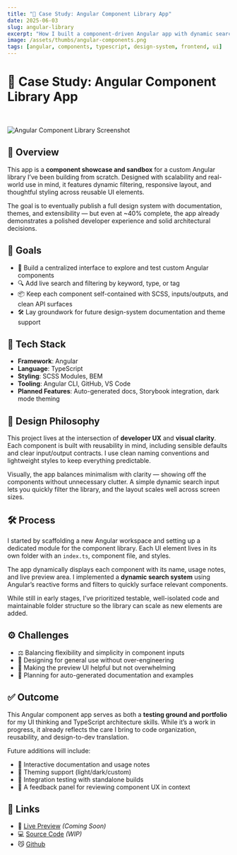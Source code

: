 ```yaml
---
title: "🧩 Case Study: Angular Component Library App"
date: 2025-06-03
slug: angular-library
excerpt: "How I built a component-driven Angular app with dynamic search, responsive UI, and plans for documentation, theming, and open-source contribution."
image: /assets/thumbs/angular-components.png
tags: [angular, components, typescript, design-system, frontend, ui]
---
```


# 🧩 Case Study: Angular Component Library App  
<br/>

![Angular Component Library Screenshot](/assets/screenshots/library-screenshot.png)
## 🧭 Overview

This app is a **component showcase and sandbox** for a custom Angular library I’ve been building from scratch. Designed with scalability and real-world use in mind, it features dynamic filtering, responsive layout, and thoughtful styling across reusable UI elements.

The goal is to eventually publish a full design system with documentation, themes, and extensibility — but even at ~40% complete, the app already demonstrates a polished developer experience and solid architectural decisions.

## 🎯 Goals

- 🧱 Build a centralized interface to explore and test custom Angular components  
- 🔍 Add live search and filtering by keyword, type, or tag  
- 📦 Keep each component self-contained with SCSS, inputs/outputs, and clean API surfaces  
- 🛠 Lay groundwork for future design-system documentation and theme support  

## 🧰 Tech Stack

- **Framework**: Angular  
- **Language**: TypeScript  
- **Styling**: SCSS Modules, BEM  
- **Tooling**: Angular CLI, GitHub, VS Code  
- **Planned Features**: Auto-generated docs, Storybook integration, dark mode theming  

## 🧪 Design Philosophy

This project lives at the intersection of **developer UX** and **visual clarity**. Each component is built with reusability in mind, including sensible defaults and clear input/output contracts. I use clean naming conventions and lightweight styles to keep everything predictable.

Visually, the app balances minimalism with clarity — showing off the components without unnecessary clutter. A simple dynamic search input lets you quickly filter the library, and the layout scales well across screen sizes.

## 🛠️ Process

I started by scaffolding a new Angular workspace and setting up a dedicated module for the component library. Each UI element lives in its own folder with an `index.ts`, component file, and styles.

The app dynamically displays each component with its name, usage notes, and live preview area. I implemented a **dynamic search system** using Angular’s reactive forms and filters to quickly surface relevant components.

While still in early stages, I’ve prioritized testable, well-isolated code and maintainable folder structure so the library can scale as new elements are added.

## ⚙️ Challenges

- ⚖️ Balancing flexibility and simplicity in component inputs  
- 🧩 Designing for general use without over-engineering  
- 🧪 Making the preview UI helpful but not overwhelming  
- 📖 Planning for auto-generated documentation and examples  

## ✅ Outcome

This Angular component app serves as both a **testing ground and portfolio** for my UI thinking and TypeScript architecture skills. While it’s a work in progress, it already reflects the care I bring to code organization, reusability, and design-to-dev translation.

Future additions will include:
- 📘 Interactive documentation and usage notes  
- 🎨 Theming support (light/dark/custom)  
- 🧪 Integration testing with standalone builds  
- 💬 A feedback panel for reviewing component UX in context

## 🔗 Links

- 🔗 [Live Preview](https://library.fahrnbach.one) *(Coming Soon)*  
- 💻 [Source Code](https://github.com/fahrnbach/angular-components) *(WIP)*  
- 😼 [Github](https://github.com/fahrnbach)
